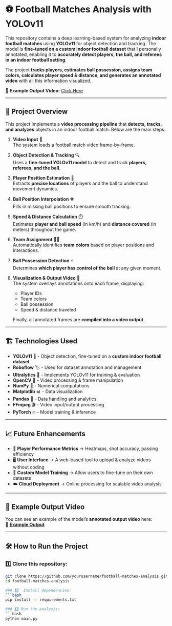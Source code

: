 # ⚽ Football Matches Analysis with YOLOv11

This repository contains a deep learning-based system for analyzing **indoor football matches** using **YOLOv11** for object detection and tracking. The model is **fine-tuned on a custom indoor football dataset** that I personally annotated, enabling it to **accurately detect players, the ball, and referees in an indoor football setting**.

The project **tracks players, estimates ball possession, assigns team colors, calculates player speed & distance, and generates an annotated video** with all this information visualized.

🎥 **Example Output Video:** [Click Here](examples/output.avi) 

---

## 🚀 Project Overview

This project implements a **video processing pipeline** that **detects, tracks, and analyzes** objects in an indoor football match. Below are the main steps:

1. **Video Input** 🎥  
   The system loads a football match video frame-by-frame.

2. **Object Detection & Tracking** 🔍  
   Uses a **fine-tuned YOLOv11 model** to detect and track **players, referees, and the ball**.

3. **Player Position Estimation** 📍  
   Extracts **precise locations** of players and the ball to understand movement dynamics.

4. **Ball Position Interpolation** ⚽  
   Fills in missing ball positions to ensure smooth tracking.

5. **Speed & Distance Calculation** ⏱️  
   Estimates **player and ball speed** (in km/h) and **distance covered** (in meters) throughout the game.

6. **Team Assignment** 🔴🔵  
   Automatically identifies **team colors** based on player positions and interactions.

7. **Ball Possession Detection** ⚡  
   Determines **which player has control of the ball** at any given moment.

8. **Visualization & Output Video** 🎨  
   The system overlays annotations onto each frame, displaying:
   - Player IDs  
   - Team colors  
   - Ball possession  
   - Speed & distance traveled  
   
   Finally, all annotated frames are **compiled into a video output**.

---

## 🏗 Technologies Used
- **YOLOv11** 🚀 - Object detection, fine-tuned on a **custom indoor football dataset**  
- **Roboflow** 🏷️ - Used for dataset annotation and management  
- **Ultralytics** 📡 - Implements YOLOv11 for training & evaluation  
- **OpenCV** 👀 - Video processing & frame manipulation  
- **NumPy** 🔢 - Numerical computations  
- **Matplotlib** 📊 - Data visualization  
- **Pandas** 📑 - Data handling and analytics  
- **FFmpeg** 🎬 - Video input/output processing  
- **PyTorch** 🔥 - Model training & inference  

---

## 📈 Future Enhancements
- 🏃 **Player Performance Metrics** → Heatmaps, shot accuracy, passing efficiency  
- 🖥️ **User Interface** → A web-based tool to upload & analyze videos without coding  
- 🎯 **Custom Model Training** → Allow users to fine-tune on their own datasets  
- ☁️ **Cloud Deployment** → Online processing for scalable video analysis  

---

## 📂 Example Output Video
You can see an example of the model’s **annotated output video** here:  
🎥 **[Example Output](examples/output.avi)** 

---

## 🛠 How to Run the Project
### 1️⃣ Clone this repository:
```bash
git clone https://github.com/yourusername/football-matches-analysis.git
cd football-matches-analysis

### 2️⃣  Install dependencies:
```bash
pip install -r requirements.txt

### 3️⃣ Run the analysis:
```bash
python main.py